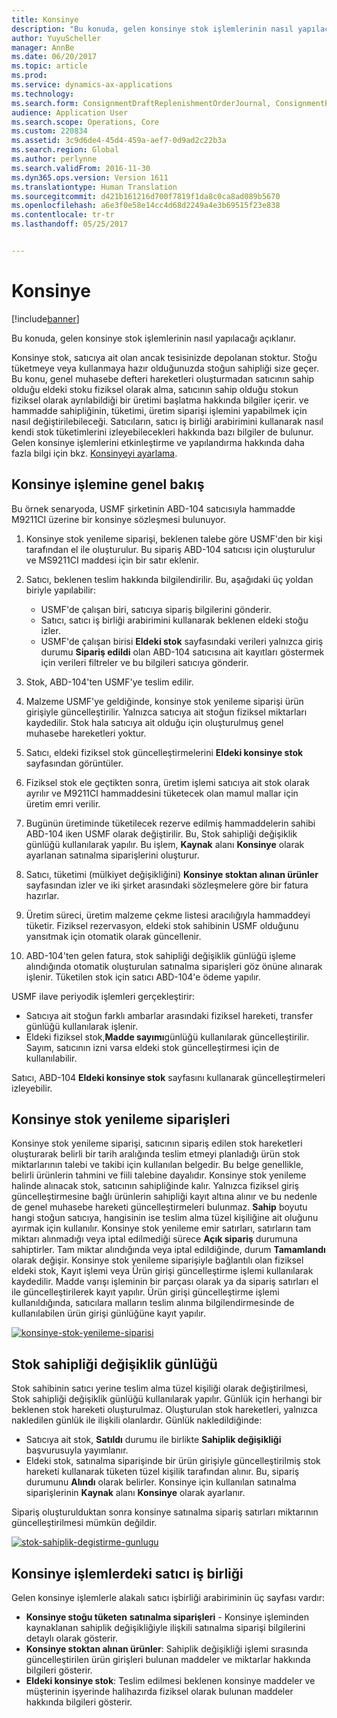 ```yaml
---
title: Konsinye
description: "Bu konuda, gelen konsinye stok işlemlerinin nasıl yapılacağı açıklanır."
author: YuyuScheller
manager: AnnBe
ms.date: 06/20/2017
ms.topic: article
ms.prod: 
ms.service: dynamics-ax-applications
ms.technology: 
ms.search.form: ConsignmentDraftReplenishmentOrderJournal, ConsignmentProductReceiptLines, ConsignmentReplenishmentOrder, ConsignmentVendorPortalOnHand, InventJournalOwnershipChange, InventOnHandItemListPage, PurchTable, PurchVendorPortalConfirmedOrders
audience: Application User
ms.search.scope: Operations, Core
ms.custom: 220834
ms.assetid: 3c9d6de4-45d4-459a-aef7-0d9ad2c22b3a
ms.search.region: Global
ms.author: perlynne
ms.search.validFrom: 2016-11-30
ms.dyn365.ops.version: Version 1611
ms.translationtype: Human Translation
ms.sourcegitcommit: d421b161216d700f7819f1da8c0ca8ad089b5670
ms.openlocfilehash: a6e3f0e58e14cc4d68d2249a4e3b69515f23e838
ms.contentlocale: tr-tr
ms.lasthandoff: 05/25/2017


---
```


# <a name="consignment"></a>Konsinye

[!include[banner](../includes/banner.md)]


Bu konuda, gelen konsinye stok işlemlerinin nasıl yapılacağı açıklanır.

Konsinye stok, satıcıya ait olan ancak tesisinizde depolanan stoktur. Stoğu tüketmeye veya kullanmaya hazır olduğunuzda stoğun sahipliği size geçer. Bu konu, genel muhasebe defteri hareketleri oluşturmadan satıcının sahip olduğu eldeki stoku fiziksel olarak alma, satıcının sahip olduğu stokun fiziksel olarak ayrılabildiği bir üretimi başlatma hakkında bilgiler içerir. ve hammadde sahipliğinin, tüketimi, üretim siparişi işlemini yapabilmek için nasıl değiştirilebileceği. Satıcıların, satıcı iş birliği arabirimini kullanarak nasıl kendi stok tüketimlerini izleyebilecekleri hakkında bazı bilgiler de bulunur. Gelen konsinye işlemlerini etkinleştirme ve yapılandırma hakkında daha fazla bilgi için bkz. [Konsinyeyi ayarlama](set-up-consignment.md).

## <a name="overview-of-the-consignment-process"></a>Konsinye işlemine genel bakış
Bu örnek senaryoda, USMF şirketinin ABD-104 satıcısıyla hammadde M9211CI üzerine bir konsinye sözleşmesi bulunuyor.

1.  Konsinye stok yenileme siparişi, beklenen talebe göre USMF'den bir kişi tarafından el ile oluşturulur. Bu sipariş ABD-104 satıcısı için oluşturulur ve MS9211CI maddesi için bir satır eklenir.
2.  Satıcı, beklenen teslim hakkında bilgilendirilir. Bu, aşağıdaki üç yoldan biriyle yapılabilir:
    -   USMF'de çalışan biri, satıcıya sipariş bilgilerini gönderir.
    -   Satıcı, satıcı iş birliği arabirimini kullanarak beklenen eldeki stoğu izler.
    -   USMF'de çalışan birisi **Eldeki stok** sayfasındaki verileri yalnızca giriş durumu **Sipariş edildi** olan ABD-104 satıcısına ait kayıtları göstermek için verileri filtreler ve bu bilgileri satıcıya gönderir.

3.  Stok, ABD-104'ten USMF'ye teslim edilir.
4.  Malzeme USMF'ye geldiğinde, konsinye stok yenileme siparişi ürün girişiyle güncelleştirilir. Yalnızca satıcıya ait stoğun fiziksel miktarları kaydedilir. Stok hala satıcıya ait olduğu için oluşturulmuş genel muhasebe hareketleri yoktur.
5.  Satıcı, eldeki fiziksel stok güncelleştirmelerini **Eldeki konsinye stok** sayfasından görüntüler.
6.  Fiziksel stok ele geçtikten sonra, üretim işlemi satıcıya ait stok olarak ayrılır ve M9211CI hammaddesini tüketecek olan mamul mallar için üretim emri verilir.
7.  Bugünün üretiminde tüketilecek rezerve edilmiş hammaddelerin sahibi ABD-104 iken USMF olarak değiştirilir. Bu, Stok sahipliği değişiklik günlüğü kullanılarak yapılır. Bu işlem, **Kaynak** alanı **Konsinye** olarak ayarlanan satınalma siparişlerini oluşturur.
8.  Satıcı, tüketimi (mülkiyet değişikliğini) **Konsinye stoktan alınan ürünler** sayfasından izler ve iki şirket arasındaki sözleşmelere göre bir fatura hazırlar.
9.  Üretim süreci, üretim malzeme çekme listesi aracılığıyla hammaddeyi tüketir. Fiziksel rezervasyon, eldeki stok sahibinin USMF olduğunu yansıtmak için otomatik olarak güncellenir.
10. ABD-104'ten gelen fatura, stok sahipliği değişiklik günlüğü işleme alındığında otomatik oluşturulan satınalma siparişleri göz önüne alınarak işlenir. Tüketilen stok için satıcı ABD-104'e ödeme yapılır.

USMF ilave periyodik işlemleri gerçekleştirir:

-   Satıcıya ait stoğun farklı ambarlar arasındaki fiziksel hareketi, transfer günlüğü kullanılarak işlenir.
-   Eldeki fiziksel stok,**Madde sayımı**günlüğü kullanılarak güncelleştirilir. Sayım, satıcının izni varsa eldeki stok güncelleştirmesi için de kullanılabilir.

Satıcı, ABD-104 **Eldeki konsinye stok** sayfasını kullanarak güncelleştirmeleri izleyebilir.

## <a name="consignment-replenishment-orders"></a>Konsinye stok yenileme siparişleri
Konsinye stok yenileme siparişi, satıcının sipariş edilen stok hareketleri oluşturarak belirli bir tarih aralığında teslim etmeyi planladığı ürün stok miktarlarının talebi ve takibi için kullanılan belgedir. Bu belge genellikle, belirli ürünlerin tahmini ve fiili talebine dayalıdır. Konsinye stok yenileme halinde alınacak stok, satıcının sahipliğinde kalır. Yalnızca fiziksel giriş güncelleştirmesine bağlı ürünlerin sahipliği kayıt altına alınır ve bu nedenle de genel muhasebe hareketi güncelleştirmeleri bulunmaz. **Sahip** boyutu hangi stoğun satıcıya, hangisinin ise teslim alma tüzel kişiliğine ait oluğunu ayırmak için kullanılır. Konsinye stok yenileme emir satırları, satırların tam miktarı alınmadığı veya iptal edilmediği sürece **Açık sipariş** durumuna sahiptirler. Tam miktar alındığında veya iptal edildiğinde, durum **Tamamlandı** olarak değişir. Konsinye stok yenileme siparişiyle bağlantılı olan fiziksel eldeki stok, Kayıt işlemi veya Ürün girişi güncelleştirme işlemi kullanılarak kaydedilir. Madde varışı işleminin bir parçası olarak ya da sipariş satırları el ile güncelleştirilerek kayıt yapılır. Ürün girişi güncelleştirme işlemi kullanıldığında, satıcılara malların teslim alınma bilgilendirmesinde de kullanılabilen ürün girişi günlüğüne kayıt yapılır. 

[![konsinye-stok-yenileme-siparisi](./media/consignment-replenishment-order.png)](./media/consignment-replenishment-order.png)

## <a name="inventory-ownership-change-journal"></a>Stok sahipliği değişiklik günlüğü
Stok sahibinin satıcı yerine teslim alma tüzel kişiliği olarak değiştirilmesi, Stok sahipliği değişiklik günlüğü kullanılarak yapılır. Günlük için herhangi bir beklenen stok hareketi oluşturulmaz. Oluşturulan stok hareketleri, yalnızca nakledilen günlük ile ilişkili olanlardır. Günlük nakledildiğinde:

-   Satıcıya ait stok, **Satıldı** durumu ile birlikte **Sahiplik değişikliği** başvurusuyla yayımlanır.
-   Eldeki stok, satınalma siparişinde bir ürün girişiyle güncelleştirilmiş stok hareketi kullanarak tüketen tüzel kişilik tarafından alınır. Bu, sipariş durumunu **Alındı** olarak belirler. Konsinye için kullanılan satınalma siparişlerinin **Kaynak** alanı **Konsinye** olarak ayarlanır.

Sipariş oluşturulduktan sonra konsinye satınalma sipariş satırları miktarının güncelleştirilmesi mümkün değildir. 

[![stok-sahiplik-degistirme-gunlugu](./media/inventory-ownership-change-journal.png)](./media/inventory-ownership-change-journal.png)

## <a name="vendor-collaboration-in-consignment-processes"></a>Konsinye işlemlerdeki satıcı iş birliği
Gelen konsinye işlemlerle alakalı satıcı işbirliği arabiriminin üç sayfası vardır:

-   **Konsinye stoğu tüketen** **satınalma siparişleri** - Konsinye işleminden kaynaklanan sahiplik değişikliğiyle ilişkili satınalma siparişi bilgilerini detaylı olarak gösterir.
-   **Konsinye stoktan alınan ürünler**: Sahiplik değişikliği işlemi sırasında güncelleştirilen ürün girişleri bulunan maddeler ve miktarlar hakkında bilgileri gösterir.
-   **Eldeki konsinye stok**: Teslim edilmesi beklenen konsinye maddeler ve müşterinin işyerinde halihazırda fiziksel olarak bulunan maddeler hakkında bilgileri gösterir.





